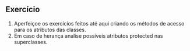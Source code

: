 ## Exercício

1. Aperfeiçoe os exercícios feitos até aqui criando os métodos de acesso para os atributos das classes.
2. Em caso de herança analise possíveis atributos protected nas superclasses.

